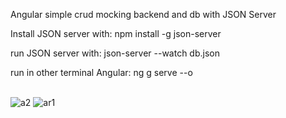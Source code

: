 Angular simple crud mocking backend and db with JSON Server <br>

Install JSON server with: npm install -g json-server<br>

run JSON server with:     json-server --watch db.json<br>

run in other terminal Angular: ng g serve --o<br><br>



![a2](https://user-images.githubusercontent.com/103614244/207033094-791f82b1-5f77-4573-a44f-f23bf418936c.png)
![ar1](https://user-images.githubusercontent.com/103614244/207033097-a7df3c23-e6d0-4888-9399-d06ac87cb9f4.png)

